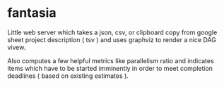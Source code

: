 # fantasia

Little web server which takes a json, csv, or clipboard copy from google sheet project description ( tsv ) and uses graphviz to render a nice DAG vivew. 

Also computes a few helpful metrics like parallelism ratio and indicates items which have to be started imminently in order to meet completion deadlines ( based on existing estimates ). 
